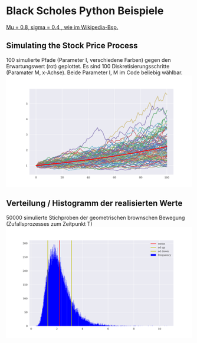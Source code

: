 # Black Scholes Python Beispiele

[Mu = 0.8, sigma = 0.4 , wie im Wikipedia-Bsp.](https://de.wikipedia.org/wiki/Geometrische_brownsche_Bewegung#/media/Datei:Geometrische_Brownsche_Bewegung.png)

## Simulating the Stock Price Process
100 simulierte Pfade (Parameter I, verschiedene Farben) gegen den Erwartungswert (rot) geplottet.
Es sind 100 Diskretisierungsschritte (Paramater M, x-Achse). Beide Parameter I, M im Code beliebig wählbar.
![Bild1](Figure_1.png)

## Verteilung / Histogramm der realisierten Werte
50000 simulierte Stichproben der geometrischen brownschen Bewegung (Zufallsprozesses zum Zeitpunkt T)
![Bild2](Figure_2.png)


